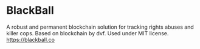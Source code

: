 # BlackBall
A robust and permanent blockchain solution for tracking rights abuses and killer cops.
Based on blockchain by dvf.  Used under MIT license.
https://blackball.co
